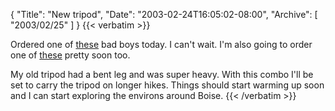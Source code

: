 {
  "Title": "New tripod",
  "Date": "2003-02-24T16:05:02-08:00",
  "Archive": [
    "2003/02/25"
  ]
}
{{< verbatim >}}
<P>Ordered one of <a href="http://www.bogenphoto.com/product/templates/templates.php3?sectionid=274&itemid=773">these</a> bad boys today.  I can't wait.  I'm also going to order one of <a href="http://acratech.net/prod01.htm">these</a> pretty soon too.
<P>My old tripod had a bent leg and was super heavy.  With this combo I'll be set to carry the tripod on longer hikes.  Things should start warming up soon and I can start exploring the environs around Boise.
{{< /verbatim >}}
